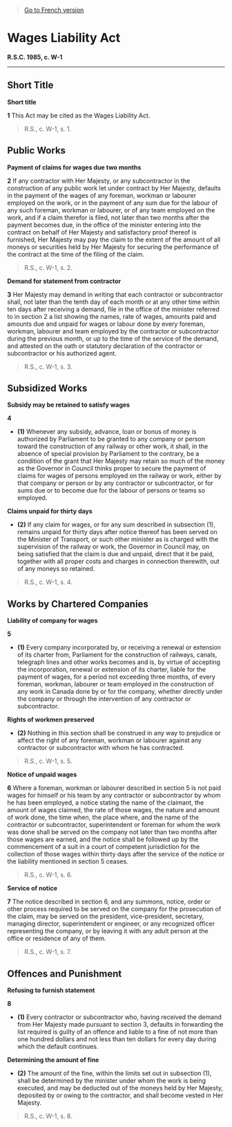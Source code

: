 > [Go to French version](/fr/Lois/Lois%20révisées%20du%20Canada/W/W-1.md)

# Wages Liability Act

**R.S.C. 1985, c. W-1**


----------



## Short Title



**Short title**

**1** This Act may be cited as the Wages Liability Act.
> R.S., c. W-1, s. 1.





## Public Works



**Payment of claims for wages due two months**

**2** If any contractor with Her Majesty, or any subcontractor in the construction of any public work let under contract by Her Majesty, defaults in the payment of the wages of any foreman, workman or labourer employed on the work, or in the payment of any sum due for the labour of any such foreman, workman or labourer, or of any team employed on the work, and if a claim therefor is filed, not later than two months after the payment becomes due, in the office of the minister entering into the contract on behalf of Her Majesty and satisfactory proof thereof is furnished, Her Majesty may pay the claim to the extent of the amount of all moneys or securities held by Her Majesty for securing the performance of the contract at the time of the filing of the claim.
> R.S., c. W-1, s. 2.





**Demand for statement from contractor**

**3** Her Majesty may demand in writing that each contractor or subcontractor shall, not later than the tenth day of each month or at any other time within ten days after receiving a demand, file in the office of the minister referred to in section 2 a list showing the names, rate of wages, amounts paid and amounts due and unpaid for wages or labour done by every foreman, workman, labourer and team employed by the contractor or subcontractor during the previous month, or up to the time of the service of the demand, and attested on the oath or statutory declaration of the contractor or subcontractor or his authorized agent.
> R.S., c. W-1, s. 3.





## Subsidized Works



**Subsidy may be retained to satisfy wages**

**4** 

- **(1)** Whenever any subsidy, advance, loan or bonus of money is authorized by Parliament to be granted to any company or person toward the construction of any railway or other work, it shall, in the absence of special provision by Parliament to the contrary, be a condition of the grant that Her Majesty may retain so much of the money as the Governor in Council thinks proper to secure the payment of claims for wages of persons employed on the railway or work, either by that company or person or by any contractor or subcontractor, or for sums due or to become due for the labour of persons or teams so employed.

**Claims unpaid for thirty days**

- **(2)** If any claim for wages, or for any sum described in subsection (1), remains unpaid for thirty days after notice thereof has been served on the Minister of Transport, or such other minister as is charged with the supervision of the railway or work, the Governor in Council may, on being satisfied that the claim is due and unpaid, direct that it be paid, together with all proper costs and charges in connection therewith, out of any moneys so retained.
> R.S., c. W-1, s. 4.





## Works by Chartered Companies



**Liability of company for wages**

**5** 

- **(1)** Every company incorporated by, or receiving a renewal or extension of its charter from, Parliament for the construction of railways, canals, telegraph lines and other works becomes and is, by virtue of accepting the incorporation, renewal or extension of its charter, liable for the payment of wages, for a period not exceeding three months, of every foreman, workman, labourer or team employed in the construction of any work in Canada done by or for the company, whether directly under the company or through the intervention of any contractor or subcontractor.

**Rights of workmen preserved**

- **(2)** Nothing in this section shall be construed in any way to prejudice or affect the right of any foreman, workman or labourer against any contractor or subcontractor with whom he has contracted.
> R.S., c. W-1, s. 5.





**Notice of unpaid wages**

**6** Where a foreman, workman or labourer described in section 5 is not paid wages for himself or his team by any contractor or subcontractor by whom he has been employed, a notice stating the name of the claimant, the amount of wages claimed, the rate of those wages, the nature and amount of work done, the time when, the place where, and the name of the contractor or subcontractor, superintendent or foreman for whom the work was done shall be served on the company not later than two months after those wages are earned, and the notice shall be followed up by the commencement of a suit in a court of competent jurisdiction for the collection of those wages within thirty days after the service of the notice or the liability mentioned in section 5 ceases.
> R.S., c. W-1, s. 6.





**Service of notice**

**7** The notice described in section 6, and any summons, notice, order or other process required to be served on the company for the prosecution of the claim, may be served on the president, vice-president, secretary, managing director, superintendent or engineer, or any recognized officer representing the company, or by leaving it with any adult person at the office or residence of any of them.
> R.S., c. W-1, s. 7.





## Offences and Punishment



**Refusing to furnish statement**

**8** 

- **(1)** Every contractor or subcontractor who, having received the demand from Her Majesty made pursuant to section 3, defaults in forwarding the list required is guilty of an offence and liable to a fine of not more than one hundred dollars and not less than ten dollars for every day during which the default continues.

**Determining the amount of fine**

- **(2)** The amount of the fine, within the limits set out in subsection (1), shall be determined by the minister under whom the work is being executed, and may be deducted out of the moneys held by Her Majesty, deposited by or owing to the contractor, and shall become vested in Her Majesty.
> R.S., c. W-1, s. 8.



